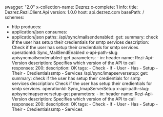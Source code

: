 swagger: "2.0"
x-collection-name: Dezrez
x-complete: 1
info:
  title: Dezrez.Rezi.Client.Api
  version: 1.0.0
host: api.dezrez.com
basePath: /
schemes:
- http
produces:
- application/json
consumes:
- application/json
paths:
  /api/sync/mailsendenabled:
    get:
      summary: check if the user has setup their credientials for smtp services
      description: Check if the user has setup their credientials for smtp services.
      operationId: Sync_MailSendEnabled
      x-api-path-slug: apisyncmailsendenabled-get
      parameters:
      - in: header
        name: Rezi-Api-Version
        description: Specifies which version of the API to call
      responses:
        200:
          description: OK
      tags:
      - Check
      - If
      - User
      - Has
      - Setup
      - Their
      - Credientialssmtp
      - Services
  /api/sync/imapserversetup:
    get:
      summary: check if the user has setup their credientials for smtp services
      description: Check if the user has setup their credientials for smtp services.
      operationId: Sync_ImapServerSetup
      x-api-path-slug: apisyncimapserversetup-get
      parameters:
      - in: header
        name: Rezi-Api-Version
        description: Specifies which version of the API to call
      responses:
        200:
          description: OK
      tags:
      - Check
      - If
      - User
      - Has
      - Setup
      - Their
      - Credientialssmtp
      - Services